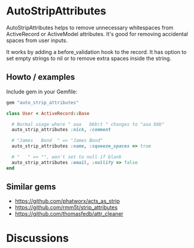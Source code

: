 # AutoStripAttributes

AutoStripAttributes helps to remove unnecessary whitespaces from ActiveRecord or ActiveModel attributes.
It's good for removing accidental spaces from user inputs.

It works by adding a before_validation hook to the record. It has option to set empty strings to nil or
to remove extra spaces inside the string.

## Howto / examples

Include gem in your Gemfile:

```ruby
gem "auto_strip_attributes"
```

```ruby
class User < ActiveRecord::Base

  # Normal usage where " aaa   bbb\t " changes to "aaa bbb"
  auto_strip_attributes :nick, :comment

  # "James   Bond  " => "James Bond"
  auto_strip_attributes :name, :squeeze_spaces => true

  # "   " => "", won't set to null if blank
  auto_strip_attributes :email, :nullify => false
end
```

## Similar gems

- https://github.com/phatworx/acts_as_strip
- https://github.com/rmm5t/strip_attributes
- https://github.com/thomasfedb/attr_cleaner

# Discussions


